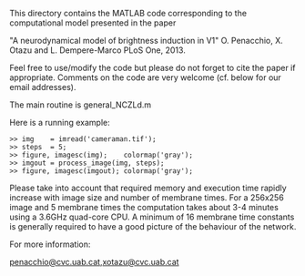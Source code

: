 This directory contains the MATLAB code corresponding to the computational
model presented in the paper
 
"A neurodynamical model of brightness induction in V1"
O. Penacchio, X. Otazu and L. Dempere-Marco
PLoS One, 2013.

Feel free to use/modify the code but please do not forget to cite the paper
if appropriate. Comments on the code are very welcome (cf. below for our
email addresses).

The main routine is general_NCZLd.m
 
Here is a running example:
```
>> img    = imread('cameraman.tif');
>> steps  = 5;
>> figure, imagesc(img);    colormap('gray');
>> imgout = process_image(img, steps);
>> figure, imagesc(imgout); colormap('gray');
```

Please take into account that required memory and execution time rapidly
increase with image size and number of membrane times. For a 256x256 image
and 5 membrane times the computation takes about 3-4 minutes using a 3.6GHz
quad-core CPU. A minimum of 16 membrane time constants is generally required
to have a good picture of the behaviour of the network.


For more information:

penacchio@cvc.uab.cat,xotazu@cvc.uab.cat


